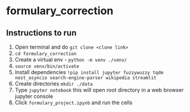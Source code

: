 # formulary_correction

## Instructions to run

1. Open terminal and do `git clone <clone link>`
2. `cd formulary_correction`
3. Create a virtual env - `python -m venv ./venv/`
4. `source venv/bin/activate`
5. Install dependencies `!pip install jupyter fuzzywuzzy tqdm nest_asyncio search-engine-parser wikipedia streamlit`
6. Create directories `mkdir ./data`
7. Type `jupyter notebook` this will open root directory in a web browser jupyter console
8. Click `formulary_project.ipynb` and run the cells

